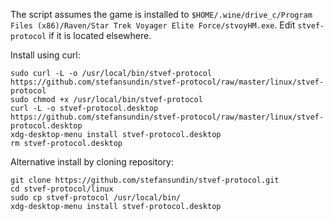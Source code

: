 The script assumes the game is installed to `$HOME/.wine/drive_c/Program Files (x86)/Raven/Star Trek Voyager Elite Force/stvoyHM.exe`. Edit `stvef-protocol` if it is located elsewhere.


Install using curl:
```
sudo curl -L -o /usr/local/bin/stvef-protocol https://github.com/stefansundin/stvef-protocol/raw/master/linux/stvef-protocol
sudo chmod +x /usr/local/bin/stvef-protocol
curl -L -o stvef-protocol.desktop https://github.com/stefansundin/stvef-protocol/raw/master/linux/stvef-protocol.desktop
xdg-desktop-menu install stvef-protocol.desktop
rm stvef-protocol.desktop
```

Alternative install by cloning repository:
```shell
git clone https://github.com/stefansundin/stvef-protocol.git
cd stvef-protocol/linux
sudo cp stvef-protocol /usr/local/bin/
xdg-desktop-menu install stvef-protocol.desktop
```
